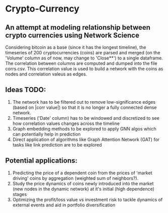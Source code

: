 # Crypto-Currency

## An attempt at modeling relationship between crypto currencies using Network Science

Considering bitcoin as a base (since it has the longest timeline), the timeseries of 200 cryptocurrencies (coins) are parsed and merged (on the 'Volume' column as of now, may change to 'Close**') to a single dataframe. The correlation between columns are computed and dumped into the file corrs.csv. This correlation value is used to build a network with the coins as nodes and correlation valeus as edges.

## Ideas TODO:
1. The network has to be filtered out to remove low-significance edges (based on |corr value|) so that it is no longer a fully connected dense network.
2. Timeseries ('Date' column) has to be windowed and discretized to see how correlation values changes across the timeline
3. Graph embedding methods to be explored to apply GNN algos which can potentially help in prediction
4. Direct application of algorithms like Graph Attention Network (GAT) for tasks like link prediction are to be explored

## Potential applications:
1. Predicting the price of a dependent coin from the prices of 'market driving' coins by aggregation (weighted sum of neighbors?).
2. Study the price dynamics of coins newly introduced into the market (new nodes in the dynamic network) at it's initial (high dependence) stages
3. Optimizing the profit/loss value vs investment risk to tackle dynamics of external events and aid in portfolio diversification
